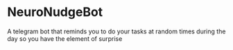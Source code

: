 # NeuroNudgeBot
 A telegram bot that reminds you to do your tasks at random times during the day so you have the element of surprise

